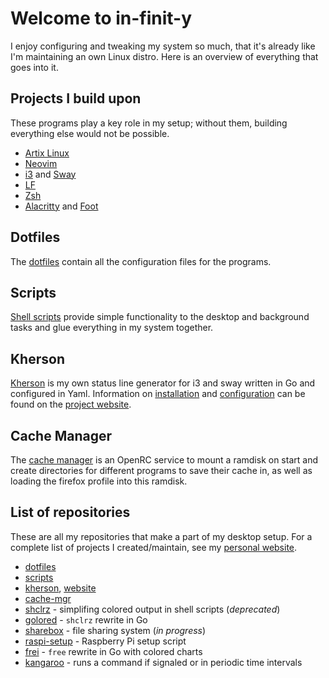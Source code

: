 
# Welcome to in-finit-y

I enjoy configuring and tweaking my system so much, that it's already like I'm
maintaining an own Linux distro.
Here is an overview of everything that goes into it.

## Projects I build upon

These programs play a key role in my setup; without them, building everything
else would not be possible.

 - [Artix Linux](https://artixlinux.org/)
 - [Neovim](https://neovim.io/)
 - [i3](https://i3wm.org/) and [Sway](https://swaywm.org/)
 - [LF](https://github.com/gokcehan/lf)
 - [Zsh](https://www.zsh.org/)
 - [Alacritty](https://alacritty.org/) and [Foot](https://codeberg.org/dnkl/foot)

## Dotfiles

The [dotfiles](./dotfiles.html) contain all the configuration files for the programs.

## Scripts

[Shell scripts](./scripts.html) provide simple functionality to the desktop
and background tasks and glue everything in my system together.

## Kherson

[Kherson](https://github.com/alexcoder04/kherson) is my own status line generator
for i3 and sway written in Go and configured in Yaml. Information on
[installation](https://alexcoder04.github.io/kherson/Installation.html) and
[configuration](https://alexcoder04.github.io/kherson/Configuration.html) can
be found on the [project website](https://alexcoder04.github.io/kherson/).

## Cache Manager

The [cache manager](https://github.com/alexcoder04/cache-mgr) is an OpenRC service
to mount a ramdisk on start and create directories for different programs to save
their cache in, as well as loading the firefox profile into this ramdisk.

## List of repositories

These are all my repositories that make a part of my desktop setup. For a
complete list of projects I created/maintain, see my
[personal website](https://alexcoder04.github.io/).

 - [dotfiles](https://github.com/alexcoder04/dotfiles)
 - [scripts](https://github.com/alexcoder04/scripts)
 - [kherson](https://github.com/alexcoder04/kherson), [website](https://alexcoder04.github.io/kherson/)
 - [cache-mgr](https://github.com/alexcoder04/cache-mgr)
 - [shclrz](https://github.com/alexcoder04/shclrz) - simplifing colored output in shell scripts (*deprecated*)
 - [golored](https://github.com/alexcoder04/golored) - `shclrz` rewrite in Go
 - [sharebox](https://github.com/alexcoder04/sharebox) - file sharing system (*in progress*)
 - [raspi-setup](https://github.com/alexcoder04/raspi-setup) - Raspberry Pi setup script
 - [frei](https://github.com/alexcoder04/frei) - `free` rewrite in Go with colored charts
 - [kangaroo](https://github.com/alexcoder04/kangaroo) - runs a command if signaled or in periodic time intervals

